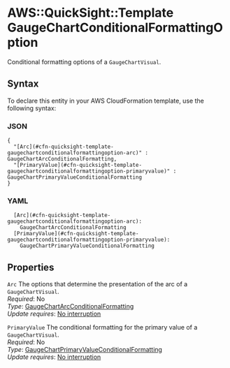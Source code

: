 # AWS::QuickSight::Template GaugeChartConditionalFormattingOption<a name="aws-properties-quicksight-template-gaugechartconditionalformattingoption"></a>

Conditional formatting options of a `GaugeChartVisual`\.

## Syntax<a name="aws-properties-quicksight-template-gaugechartconditionalformattingoption-syntax"></a>

To declare this entity in your AWS CloudFormation template, use the following syntax:

### JSON<a name="aws-properties-quicksight-template-gaugechartconditionalformattingoption-syntax.json"></a>

```
{
  "[Arc](#cfn-quicksight-template-gaugechartconditionalformattingoption-arc)" : GaugeChartArcConditionalFormatting,
  "[PrimaryValue](#cfn-quicksight-template-gaugechartconditionalformattingoption-primaryvalue)" : GaugeChartPrimaryValueConditionalFormatting
}
```

### YAML<a name="aws-properties-quicksight-template-gaugechartconditionalformattingoption-syntax.yaml"></a>

```
  [Arc](#cfn-quicksight-template-gaugechartconditionalformattingoption-arc): 
    GaugeChartArcConditionalFormatting
  [PrimaryValue](#cfn-quicksight-template-gaugechartconditionalformattingoption-primaryvalue): 
    GaugeChartPrimaryValueConditionalFormatting
```

## Properties<a name="aws-properties-quicksight-template-gaugechartconditionalformattingoption-properties"></a>

`Arc`  <a name="cfn-quicksight-template-gaugechartconditionalformattingoption-arc"></a>
The options that determine the presentation of the arc of a `GaugeChartVisual`\.  
*Required*: No  
*Type*: [GaugeChartArcConditionalFormatting](aws-properties-quicksight-template-gaugechartarcconditionalformatting.md)  
*Update requires*: [No interruption](https://docs.aws.amazon.com/AWSCloudFormation/latest/UserGuide/using-cfn-updating-stacks-update-behaviors.html#update-no-interrupt)

`PrimaryValue`  <a name="cfn-quicksight-template-gaugechartconditionalformattingoption-primaryvalue"></a>
The conditional formatting for the primary value of a `GaugeChartVisual`\.  
*Required*: No  
*Type*: [GaugeChartPrimaryValueConditionalFormatting](aws-properties-quicksight-template-gaugechartprimaryvalueconditionalformatting.md)  
*Update requires*: [No interruption](https://docs.aws.amazon.com/AWSCloudFormation/latest/UserGuide/using-cfn-updating-stacks-update-behaviors.html#update-no-interrupt)